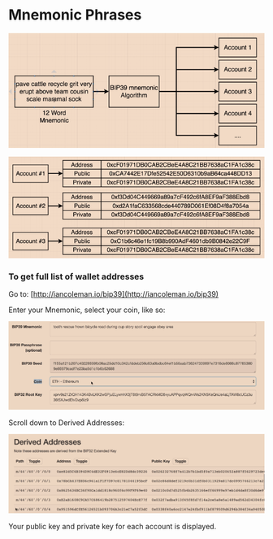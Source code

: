 # Mnemonic Phrases

![](<../.gitbook/assets/image (139).png>)

![](<../.gitbook/assets/image (250).png>)

### To get full list of wallet addresses

Go to: [http://iancoleman.io/bip39](http://iancoleman.io/bip39)

Enter your Mnemonic, select your coin, like so:

![](<../.gitbook/assets/image (307).png>)

Scroll down to Derived Addresses:

![](<../.gitbook/assets/image (129).png>)

Your public key and private key for each account is displayed.&#x20;
